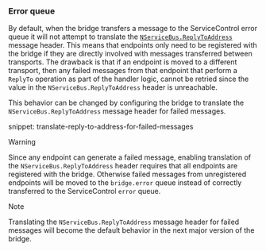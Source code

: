 ### Error queue

By default, when the bridge transfers a message to the ServiceControl error queue it will not attempt to translate the [`NServiceBus.ReplyToAddress`](/nservicebus/messaging/headers.md#messaging-interaction-headers-nservicebus-replytoaddress) message header.
This means that endpoints only need to be registered with the bridge if they are directly involved with messages transferred between transports.
The drawback is that if an endpoint is moved to a different transport, then any failed messages from that endpoint that perform a `ReplyTo` operation as part of the handler logic, cannot be retried since the value in the `NServiceBus.ReplyToAddress` header is unreachable.

This behavior can be changed by configuring the bridge to translate the `NServiceBus.ReplyToAddress` message header for failed messages.

snippet: translate-reply-to-address-for-failed-messages

> [!WARNING]
> Since any endpoint can generate a failed message, enabling translation of the `NServiceBus.ReplyToAddress` header requires that all endpoints are registered with the bridge.
> Otherwise failed messages from unregistered endpoints will be moved to the `bridge.error` queue instead of correctly transferred to the ServiceControl `error` queue.

> [!NOTE]
> Translating the `NServiceBus.ReplyToAddress` message header for failed messages will become the default behavior in the next major version of the bridge. 